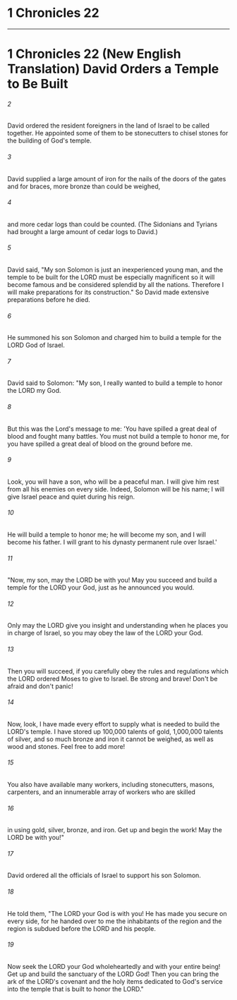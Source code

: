 # 1 Chronicles 22
***

# 1 Chronicles 22 (New English Translation) David Orders a Temple to Be Built 

###### 2 
David ordered the resident foreigners in the land of Israel to be called together. He appointed some of them to be stonecutters to chisel stones for the building of God's temple. 

###### 3 
David supplied a large amount of iron for the nails of the doors of the gates and for braces, more bronze than could be weighed, 

###### 4 
and more cedar logs than could be counted. (The Sidonians and Tyrians had brought a large amount of cedar logs to David.) 

###### 5 
David said, "My son Solomon is just an inexperienced young man, and the temple to be built for the LORD must be especially magnificent so it will become famous and be considered splendid by all the nations. Therefore I will make preparations for its construction." So David made extensive preparations before he died. 

###### 6 
He summoned his son Solomon and charged him to build a temple for the LORD God of Israel. 

###### 7 
David said to Solomon: "My son, I really wanted to build a temple to honor the LORD my God. 

###### 8 
But this was the Lord's message to me: 'You have spilled a great deal of blood and fought many battles. You must not build a temple to honor me, for you have spilled a great deal of blood on the ground before me. 

###### 9 
Look, you will have a son, who will be a peaceful man. I will give him rest from all his enemies on every side. Indeed, Solomon will be his name; I will give Israel peace and quiet during his reign. 

###### 10 
He will build a temple to honor me; he will become my son, and I will become his father. I will grant to his dynasty permanent rule over Israel.' 

###### 11 
"Now, my son, may the LORD be with you! May you succeed and build a temple for the LORD your God, just as he announced you would. 

###### 12 
Only may the LORD give you insight and understanding when he places you in charge of Israel, so you may obey the law of the LORD your God. 

###### 13 
Then you will succeed, if you carefully obey the rules and regulations which the LORD ordered Moses to give to Israel. Be strong and brave! Don't be afraid and don't panic! 

###### 14 
Now, look, I have made every effort to supply what is needed to build the LORD's temple. I have stored up 100,000 talents of gold, 1,000,000 talents of silver, and so much bronze and iron it cannot be weighed, as well as wood and stones. Feel free to add more! 

###### 15 
You also have available many workers, including stonecutters, masons, carpenters, and an innumerable array of workers who are skilled 

###### 16 
in using gold, silver, bronze, and iron. Get up and begin the work! May the LORD be with you!" 

###### 17 
David ordered all the officials of Israel to support his son Solomon. 

###### 18 
He told them, "The LORD your God is with you! He has made you secure on every side, for he handed over to me the inhabitants of the region and the region is subdued before the LORD and his people. 

###### 19 
Now seek the LORD your God wholeheartedly and with your entire being! Get up and build the sanctuary of the LORD God! Then you can bring the ark of the LORD's covenant and the holy items dedicated to God's service into the temple that is built to honor the LORD."
